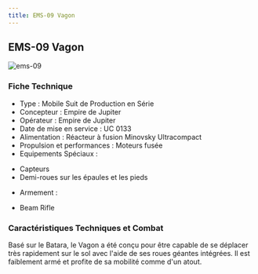 ```yaml
---
title: EMS-09 Vagon
---
```


EMS-09 Vagon
------------

![ems-09](/images/stories/manga/crossbone/ms/ems-09.jpg) 


### Fiche Technique


- Type : Mobile Suit de Production en Série  
- Concepteur : Empire de Jupiter  
- Opérateur : Empire de Jupiter  
- Date de mise en service : UC 0133  
- Alimentation : Réacteur à fusion Minovsky Ultracompact  
- Propulsion et performances : Moteurs fusée  
- Equipements Spéciaux :


* Capteurs
* Demi-roues sur les épaules et les pieds


- Armement :


* Beam Rifle


### Caractéristiques Techniques et Combat


Basé sur le Batara, le Vagon a été conçu pour être capable de se déplacer très rapidement sur le sol avec l'aide de ses roues géantes intégrées. Il est faiblement armé et profite de sa mobilité comme d'un atout.

